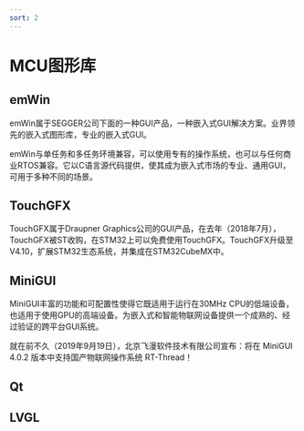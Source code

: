 ```yaml
---
sort: 2
---
```

# MCU图形库

## emWin

emWin属于SEGGER公司下面的一种GUI产品，一种嵌入式GUI解决方案。业界领先的嵌入式图形库，专业的嵌入式GUI。

emWin与单任务和多任务环境兼容，可以使用专有的操作系统，也可以与任何商业RTOS兼容。它以C语言源代码提供，使其成为嵌入式市场的专业、通用GUI，可用于多种不同的场景。

## TouchGFX

TouchGFX属于Draupner Graphics公司的GUI产品，在去年（2018年7月），TouchGFX被ST收购，在STM32上可以免费使用TouchGFX。TouchGFX升级至V4.10，扩展STM32生态系统，并集成在STM32CubeMX中。

## MiniGUI

MiniGUI丰富的功能和可配置性使得它既适用于运行在30MHz CPU的低端设备，也适用于使用GPU的高端设备。为嵌入式和智能物联网设备提供一个成熟的、经过验证的跨平台GUI系统。

就在前不久（2019年9月19日），北京飞漫软件技术有限公司宣布：将在 MiniGUI 4.0.2 版本中支持国产物联网操作系统 RT-Thread！

## Qt


## LVGL






